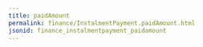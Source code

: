 ```yaml
---
title: paidAmount
permalink: finance/InstalmentPayment.paidAmount.html
jsonid: finance_instalmentpayment_paidamount
---
```

